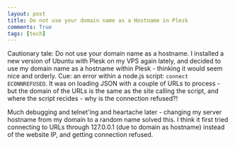 ```yaml
---
layout: post
title: Do not use your domain name as a Hostname in Plesk
comments: True
tags: [tech]
---
```


Cautionary tale: Do not use your domain name as a hostname. I installed a new version of Ubuntu with Plesk on my VPS again lately, and decided to use my domain name as a hostname within Plesk - thinking it would seem nice and orderly. Cue: an error within a node.js script: ```connect ECONNREFUSED```. It was on loading JSON with a couple of URLs to process - but the domain of the URLs is the same as the site calling the script, and where the script recides - why is the connection refused?!

Much debugging and telnet'ing and heartache later - changing my server hostname from my domain to a random name solved this. I think it first tried connecting to URLs through 127.0.0.1 (due to domain as hostname) instead of the website IP, and getting connection refused.